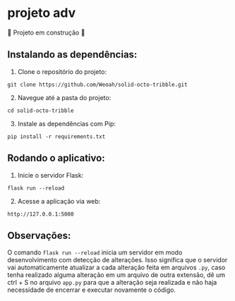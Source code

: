 # projeto adv
:construction: Projeto em construção :construction:


## Instalando as dependências:

1. Clone o repositório do projeto:
```
git clone https://github.com/Weoah/solid-octo-tribble.git
```

2. Navegue até a pasta do projeto:
```
cd solid-octo-tribble
```

3. Instale as dependências com Pip:
```
pip install -r requirements.txt
```


## Rodando o aplicativo:

1. Inicie o servidor Flask:
```
flask run --reload
```

2. Acesse a aplicação via web:
```
http://127.0.0.1:5000
```


## Observações:

O comando `flask run --reload` inicia um servidor em modo desenvolvimento com detecção de alterações.
Isso significa que o servidor vai automaticamente atualizar a cada alteração feita em arquivos `.py`, caso tenha realizado alguma alteração em um arquivo de outra extensão, dê um ctrl + S no arquivo `app.py` para que a alteração seja realizada e não haja necessidade de encerrar e executar novamente o código.